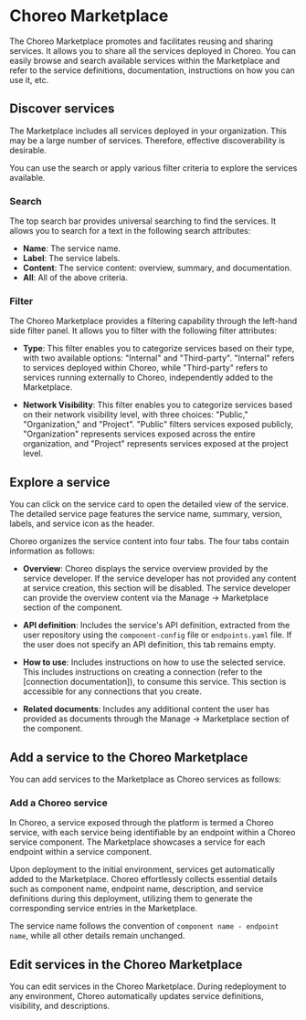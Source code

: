 # Choreo Marketplace

The Choreo Marketplace promotes and facilitates reusing and sharing services. It allows you to share all the services deployed in Choreo.
You can easily browse and search available services within the Marketplace and refer to the service definitions, documentation, instructions on how you can use it, etc. 

## Discover services

The Marketplace includes all services deployed in your organization. This may be a large number of services. Therefore, effective discoverability is desirable.

You can use the search or apply various filter criteria to explore the services available.

### Search

The top search bar provides universal searching to find the services. It allows you to search for a text in the following search attributes:

- **Name**: The service name.
- **Label**: The service labels.
- **Content**: The service content: overview, summary, and documentation.
- **All**: All of the above criteria.

### Filter

The Choreo Marketplace provides a filtering capability through the left-hand side filter panel. It allows you to filter with the following filter attributes:

- **Type**: This filter enables you to categorize services based on their type, with two available options: "Internal" and "Third-party". "Internal" refers to services deployed within Choreo, while "Third-party" refers to services running externally to Choreo, independently added to the Marketplace.

- **Network Visibility**: This filter enables you to categorize services based on their network visibility level, with three choices: "Public," "Organization," and "Project".  "Public" filters services exposed publicly, "Organization" represents services exposed across the entire organization, and "Project" represents services exposed at the project level.


## Explore a service 

You can click on the service card to open the detailed view of the service. The detailed service page features the service name, summary, version, labels, and service icon as the header.

Choreo organizes the service content into four tabs. The four tabs contain information as follows: 

- **Overview**: Choreo displays the service overview provided by the service developer. If the service developer has not provided any content at service creation, this section will be disabled. The service developer can provide the overview content via the Manage → Marketplace section of the component.

- **API definition**: Includes the service's API definition, extracted from the user repository using the `component-config` file or `endpoints.yaml` file. 
If the user does not specify an API definition, this tab remains empty.

- **How to use**: Includes instructions on how to use the selected service. This includes instructions on creating a connection (refer to the [connection documentation]), to consume this service. This section is accessible for any connections that you create.

- **Related documents**: Includes any additional content the user has provided as documents through the Manage → Marketplace section of the component.

## Add a service to the Choreo Marketplace

You can add services to the Marketplace as Choreo services as follows: 

### Add a Choreo service

In Choreo, a service exposed through the platform is termed a Choreo service, with each service being identifiable by an endpoint within a Choreo service component. The Marketplace showcases a service for each endpoint within a service component.

Upon deployment to the initial environment, services get automatically added to the Marketplace. Choreo effortlessly collects essential details such as component name, endpoint name, description, and service definitions during this deployment, utilizing them to generate the corresponding service entries in the Marketplace.

The service name follows the convention of `component name - endpoint name`, while all other details remain unchanged.

## Edit services in the Choreo Marketplace

You can edit services in the Choreo Marketplace. During redeployment to any environment, Choreo automatically updates service definitions, visibility, and descriptions.
